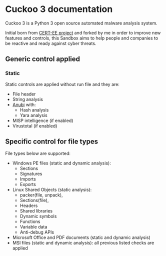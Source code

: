 # Cuckoo 3 documentation

Cuckoo 3 is a Python 3 open source automated malware analysis system.

Initial born from [CERT-EE project](https://github.com/cert-ee/cuckoo3) and forked by me in order to improve new features and controls, this Sandbox aims to help people and companies to be reactive and ready against cyber threats.

## Generic control applied

### Static

Static controls are applied without run file and they are:
- File header
- String analysis
- [Anubi](https://github.com/kavat/anubi) with:
  - Hash analysis
  - Yara analysis 
- MISP intelligence (if enabled)
- Virustotal (if enabled)

## Specific control for file types

File types below are supported:
- Windows PE files (static and dynamic analysis):
  - Sections
  - Signatures
  - Imports
  - Exports
- Linux Shared Objects (static analysis):
  - packer(file, unpack),
  - Sections(file),
  - Headers
  - Shared libraries
  - Dynamic symbols
  - Functions
  - Variable data
  - Anti-debug APIs
- Microsoft Office and PDF documents (static and dynamic analysis)  
- MSI files (static and dynamic analysis):
  all previous listed checks are applied
